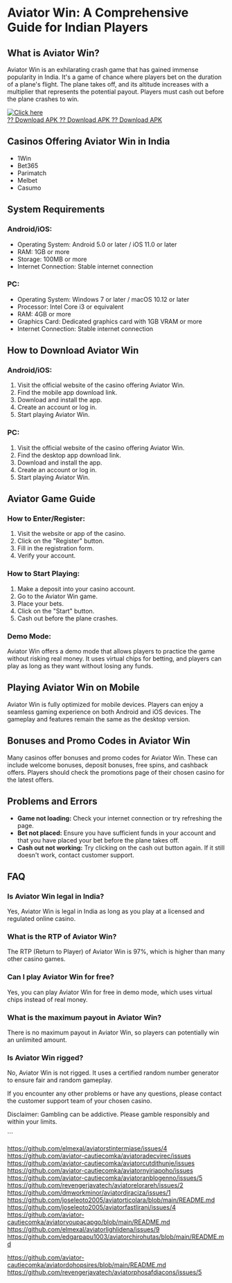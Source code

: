 # Aviator Win: A Comprehensive Guide for Indian Players

## What is Aviator Win?

Aviator Win is an exhilarating crash game that has gained immense
popularity in India. It\'s a game of chance where players bet on the
duration of a plane\'s flight. The plane takes off, and its altitude
increases with a multiplier that represents the potential payout.
Players must cash out before the plane crashes to win.

[![Click
here](https://readscoops.com/wp-content/uploads/2023/03/Readscoop-aviator-1-1.jpg)](https://traff.sbs/deff)\
[?? Download APK ?? Download APK ?? Download
APK](https://traff.sbs/deff)

## Casinos Offering Aviator Win in India

-   1Win
-   Bet365
-   Parimatch
-   Melbet
-   Casumo

## System Requirements

### Android/iOS:

-   Operating System: Android 5.0 or later / iOS 11.0 or later
-   RAM: 1GB or more
-   Storage: 100MB or more
-   Internet Connection: Stable internet connection

### PC:

-   Operating System: Windows 7 or later / macOS 10.12 or later
-   Processor: Intel Core i3 or equivalent
-   RAM: 4GB or more
-   Graphics Card: Dedicated graphics card with 1GB VRAM or more
-   Internet Connection: Stable internet connection

## How to Download Aviator Win

### Android/iOS:

1.  Visit the official website of the casino offering Aviator Win.
2.  Find the mobile app download link.
3.  Download and install the app.
4.  Create an account or log in.
5.  Start playing Aviator Win.

### PC:

1.  Visit the official website of the casino offering Aviator Win.
2.  Find the desktop app download link.
3.  Download and install the app.
4.  Create an account or log in.
5.  Start playing Aviator Win.

## Aviator Game Guide

### How to Enter/Register:

1.  Visit the website or app of the casino.
2.  Click on the "Register" button.
3.  Fill in the registration form.
4.  Verify your account.

### How to Start Playing:

1.  Make a deposit into your casino account.
2.  Go to the Aviator Win game.
3.  Place your bets.
4.  Click on the "Start" button.
5.  Cash out before the plane crashes.

### Demo Mode:

Aviator Win offers a demo mode that allows players to practice the game
without risking real money. It uses virtual chips for betting, and
players can play as long as they want without losing any funds.

## Playing Aviator Win on Mobile

Aviator Win is fully optimized for mobile devices. Players can enjoy a
seamless gaming experience on both Android and iOS devices. The gameplay
and features remain the same as the desktop version.

## Bonuses and Promo Codes in Aviator Win

Many casinos offer bonuses and promo codes for Aviator Win. These can
include welcome bonuses, deposit bonuses, free spins, and cashback
offers. Players should check the promotions page of their chosen casino
for the latest offers.

## Problems and Errors

-   **Game not loading:** Check your internet connection or try
    refreshing the page.
-   **Bet not placed:** Ensure you have sufficient funds in your account
    and that you have placed your bet before the plane takes off.
-   **Cash out not working:** Try clicking on the cash out button again.
    If it still doesn\'t work, contact customer support.

## FAQ

### Is Aviator Win legal in India?

Yes, Aviator Win is legal in India as long as you play at a licensed and
regulated online casino.

### What is the RTP of Aviator Win?

The RTP (Return to Player) of Aviator Win is 97%, which is higher than
many other casino games.

### Can I play Aviator Win for free?

Yes, you can play Aviator Win for free in demo mode, which uses virtual
chips instead of real money.

### What is the maximum payout in Aviator Win?

There is no maximum payout in Aviator Win, so players can potentially
win an unlimited amount.

### Is Aviator Win rigged?

No, Aviator Win is not rigged. It uses a certified random number
generator to ensure fair and random gameplay.

If you encounter any other problems or have any questions, please
contact the customer support team of your chosen casino.

Disclaimer: Gambling can be addictive. Please gamble responsibly and
within your limits.

\`\`\`

https://github.com/elmexal/aviatorstintermiase/issues/4
https://github.com/aviator-cautiecomka/aviatoradecvirec/issues
https://github.com/aviator-cautiecomka/aviatorcutdithunje/issues
https://github.com/aviator-cautiecomka/aviatornyiriapoho/issues
https://github.com/aviator-cautiecomka/aviatoranblogenno/issues/5
https://github.com/revengerjavatech/aviatorelorareh/issues/2
https://github.com/dmworkminor/aviatordiraciza/issues/1
https://github.com/joseleoto2005/aviatorticolara/blob/main/README.md
https://github.com/joseleoto2005/aviatorfastlirani/issues/4
https://github.com/aviator-cautiecomka/aviatorvoupacapgo/blob/main/README.md
https://github.com/elmexal/aviatorlighlidena/issues/9
https://github.com/edgarpapu1003/aviatorchirohutas/blob/main/README.md

https://github.com/aviator-cautiecomka/aviatordohopsires/blob/main/README.md
https://github.com/revengerjavatech/aviatorphosafdiacons/issues/5
